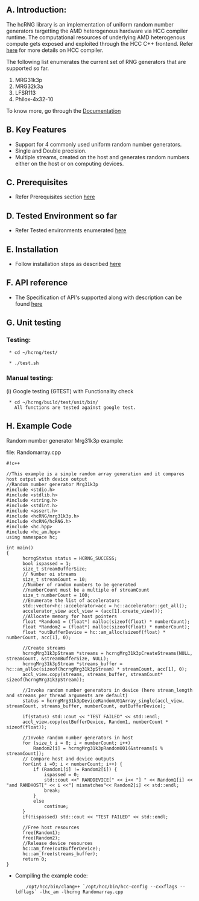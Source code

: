 ## A. Introduction: ##

The hcRNG library is an implementation of uniform random number generators targetting the AMD heterogenous hardware via HCC compiler runtime. The computational resources of underlying AMD heterogenous compute gets exposed and exploited through the HCC C++ frontend. Refer [here](https://bitbucket.org/multicoreware/hcc/wiki/Home) for more details on HCC compiler.

The following list enumerates the current set of RNG generators that are supported so far.

1. MRG31k3p
2. MRG32k3a
3. LFSR113
4. Philox-4x32-10

To know more, go through the [Documentation](http://hcrng-documentation.readthedocs.org/en/latest/)

## B. Key Features ##

* Support for 4 commonly used uniform random number generators.
* Single and Double precision.
* Multiple streams, created on the host and generates random numbers either on the host or on computing devices.

## C. Prerequisites ##

* Refer Prerequisites section [here](http://hcrng-documentation.readthedocs.org/en/latest/Prerequisites.html)

## D. Tested Environment so far 

* Refer Tested environments enumerated [here](http://hcrng-documentation.readthedocs.org/en/latest/Tested_Environments.html)

## E. Installation  

* Follow installation steps as described [here](http://hcrng-documentation.readthedocs.org/en/latest/Installation_steps.html)

## F. API reference

* The Specification of API's supported along with description  can be found [here](http://hcrng-documentation.readthedocs.org/en/latest/API_reference.html)

## G. Unit testing

### Testing:

     * cd ~/hcrng/test/

     * ./test.sh

### Manual testing: 

(i)  Google testing (GTEST) with Functionality check

     * cd ~/hcrng/build/test/unit/bin/
       All functions are tested against google test.

## H. Example Code

Random number generator Mrg31k3p example:

file: Randomarray.cpp

```
#!c++

//This example is a simple random array generation and it compares host output with device output
//Random number generator Mrg31k3p
#include <stdio.h>
#include <stdlib.h>
#include <string.h>
#include <stdint.h>
#include <assert.h>
#include <hcRNG/mrg31k3p.h>
#include <hcRNG/hcRNG.h>
#include <hc.hpp>
#include <hc_am.hpp>
using namespace hc;

int main()
{
      hcrngStatus status = HCRNG_SUCCESS;
      bool ispassed = 1;
      size_t streamBufferSize;
      // Number oi streams
      size_t streamCount = 10;
      //Number of random numbers to be generated
      //numberCount must be a multiple of streamCount
      size_t numberCount = 100; 
      //Enumerate the list of accelerators
      std::vector<hc::accelerator>acc = hc::accelerator::get_all();
      accelerator_view accl_view = (acc[1].create_view());
      //Allocate memory for host pointers
      float *Random1 = (float*) malloc(sizeof(float) * numberCount);
      float *Random2 = (float*) malloc(sizeof(float) * numberCount);
      float *outBufferDevice = hc::am_alloc(sizeof(float) * numberCount, acc[1], 0);

      //Create streams
      hcrngMrg31k3pStream *streams = hcrngMrg31k3pCreateStreams(NULL, streamCount, &streamBufferSize, NULL);
      hcrngMrg31k3pStream *streams_buffer = hc::am_alloc(sizeof(hcrngMrg31k3pStream) * streamCount, acc[1], 0);
      accl_view.copy(streams, streams_buffer, streamCount* sizeof(hcrngMrg31k3pStream));

      //Invoke random number generators in device (here strean_length and streams_per_thread arguments are default) 
      status = hcrngMrg31k3pDeviceRandomU01Array_single(accl_view, streamCount, streams_buffer, numberCount, outBufferDevice);
 
      if(status) std::cout << "TEST FAILED" << std::endl;
      accl_view.copy(outBufferDevice, Random1, numberCount * sizeof(float));

      //Invoke random number generators in host
      for (size_t i = 0; i < numberCount; i++)
          Random2[i] = hcrngMrg31k3pRandomU01(&streams[i % streamCount]);   
      // Compare host and device outputs
      for(int i =0; i < numberCount; i++) {
          if (Random1[i] != Random2[i]) {
              ispassed = 0;
              std::cout <<" RANDDEVICE[" << i<< "] " << Random1[i] << "and RANDHOST[" << i <<"] mismatches"<< Random2[i] << std::endl;
              break;
          }
          else
              continue;
      }
      if(!ispassed) std::cout << "TEST FAILED" << std::endl;
 
      //Free host resources
      free(Random1);
      free(Random2);
      //Release device resources
      hc::am_free(outBufferDevice);
      hc::am_free(streams_buffer);
      return 0;
}  

```
* Compiling the example code:

          /opt/hcc/bin/clang++ `/opt/hcc/bin/hcc-config --cxxflags --ldflags` -lhc_am -lhcrng Randomarray.cpp